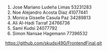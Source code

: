 1.	Jose Mariano Ludeña Limas  53231283
2.	Noe Alejandro Acosta Diaz  41077441
3.	Monica Gisselle Casula Paz  34289813
4.	Ali Al-Hadi Tarraf 24766736
5.	Sami Kudsi 24077792
6.	Simon Nansae Hagemann 77396532

https://github.com/skudsi490/FrontendFinal.git

